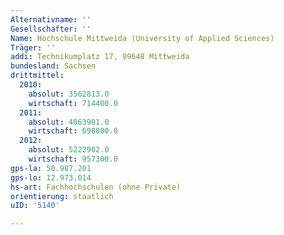 ```yaml
---
Alternativname: ''
Gesellschafter: ''
Name: Hochschule Mittweida (University of Applied Sciences)
Träger: ''
addi: Technikumplatz 17, 09648 Mittweida
bundesland: Sachsen
drittmittel:
  2010:
    absolut: 3562813.0
    wirtschaft: 714400.0
  2011:
    absolut: 4063901.0
    wirtschaft: 698800.0
  2012:
    absolut: 5222902.0
    wirtschaft: 957300.0
gps-la: 50.987.201
gps-lo: 12.973.014
hs-art: Fachhochschulen (ohne Private)
orientierung: staatlich
uID: '5140'

---
```


